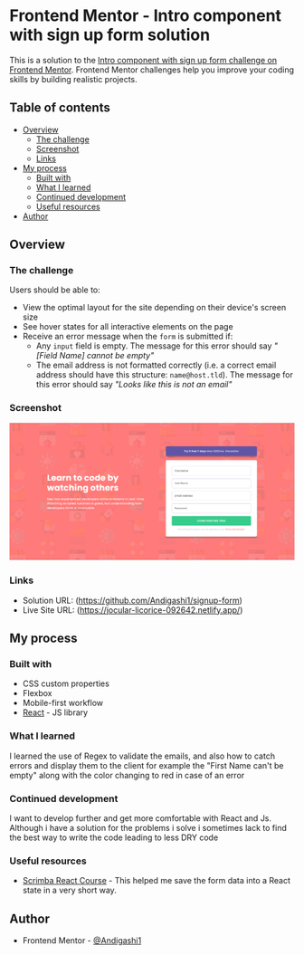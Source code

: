 # Frontend Mentor - Intro component with sign up form solution

This is a solution to the [Intro component with sign up form challenge on Frontend Mentor](https://www.frontendmentor.io/challenges/intro-component-with-signup-form-5cf91bd49edda32581d28fd1). Frontend Mentor challenges help you improve your coding skills by building realistic projects. 

## Table of contents

- [Overview](#overview)
  - [The challenge](#the-challenge)
  - [Screenshot](#screenshot)
  - [Links](#links)
- [My process](#my-process)
  - [Built with](#built-with)
  - [What I learned](#what-i-learned)
  - [Continued development](#continued-development)
  - [Useful resources](#useful-resources)
- [Author](#author)

## Overview

### The challenge

Users should be able to:

- View the optimal layout for the site depending on their device's screen size
- See hover states for all interactive elements on the page
- Receive an error message when the `form` is submitted if:
  - Any `input` field is empty. The message for this error should say *"[Field Name] cannot be empty"*
  - The email address is not formatted correctly (i.e. a correct email address should have this structure: `name@host.tld`). The message for this error should say *"Looks like this is not an email"*

### Screenshot

![](./public/images/screenshot.png)


### Links

- Solution URL: (https://github.com/Andigashi1/signup-form)
- Live Site URL: (https://jocular-licorice-092642.netlify.app/)

## My process

### Built with

- CSS custom properties
- Flexbox
- Mobile-first workflow
- [React](https://reactjs.org/) - JS library

### What I learned

I learned the use of Regex to validate the emails, and also how to catch errors and display them to the client for example the "First Name can't be empty" along with the color changing to red in case of an error


### Continued development

I want to develop further and get more comfortable with React and Js. Although i have a solution for the problems i solve i sometimes lack to find the best way to write the code leading to less DRY code

### Useful resources

- [Scrimba React Course](https://scrimba.com/learn/learnreact/react-forms-intro-co2774b5e9623a1cad018bc49) - This helped me save the form data into a React state in a very short way.


## Author

- Frontend Mentor - [@Andigashi1](https://www.frontendmentor.io/profile/Andigashi1)


